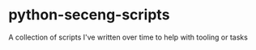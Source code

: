 # python-seceng-scripts
A collection of scripts I've written over time to help with tooling or tasks
